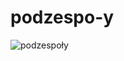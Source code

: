 # podzespo-y
![podzespoły](https://user-images.githubusercontent.com/95227403/145733902-c3f03ba6-220d-40ea-9502-f093fbbb3b68.png)
